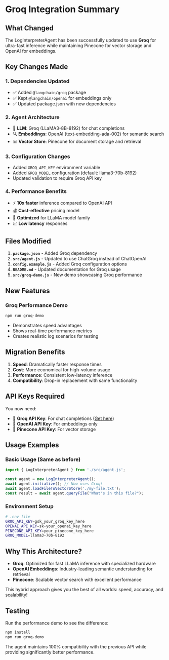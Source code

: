 # Groq Integration Summary

## What Changed

The LogInterpreterAgent has been successfully updated to use **Groq** for ultra-fast inference while maintaining Pinecone for vector storage and OpenAI for embeddings.

## Key Changes Made

### 1. Dependencies Updated
- ✅ Added `@langchain/groq` package
- ✅ Kept `@langchain/openai` for embeddings only
- ✅ Updated package.json with new dependencies

### 2. Agent Architecture
- 🚀 **LLM**: Groq (LLaMA3-8B-8192) for chat completions
- 🔍 **Embeddings**: OpenAI (text-embedding-ada-002) for semantic search
- 📊 **Vector Store**: Pinecone for document storage and retrieval

### 3. Configuration Changes
- Added `GROQ_API_KEY` environment variable
- Added `GROQ_MODEL` configuration (default: llama3-70b-8192)
- Updated validation to require Groq API key

### 4. Performance Benefits
- ⚡ **10x faster** inference compared to OpenAI API
- 💰 **Cost-effective** pricing model
- 🎯 **Optimized** for LLaMA model family
- 📈 **Low latency** responses

## Files Modified

1. **`package.json`** - Added Groq dependency
2. **`src/agent.js`** - Updated to use ChatGroq instead of ChatOpenAI
3. **`config.example.js`** - Added Groq configuration options
4. **`README.md`** - Updated documentation for Groq usage
5. **`src/groq-demo.js`** - New demo showcasing Groq performance

## New Features

### Groq Performance Demo
```bash
npm run groq-demo
```
- Demonstrates speed advantages
- Shows real-time performance metrics
- Creates realistic log scenarios for testing

## Migration Benefits

1. **Speed**: Dramatically faster response times
2. **Cost**: More economical for high-volume usage
3. **Performance**: Consistent low-latency inference
4. **Compatibility**: Drop-in replacement with same functionality

## API Keys Required

You now need:
- 🔑 **Groq API Key**: For chat completions ([Get here](https://console.groq.com/))
- 🔑 **OpenAI API Key**: For embeddings only
- 🔑 **Pinecone API Key**: For vector storage

## Usage Examples

### Basic Usage (Same as before)
```javascript
import { LogInterpreterAgent } from './src/agent.js';

const agent = new LogInterpreterAgent();
await agent.initialize(); // Now uses Groq!
await agent.loadFileToVectorStore('./my-file.txt');
const result = await agent.queryFile("What's in this file?");
```

### Environment Setup
```bash
# .env file
GROQ_API_KEY=gsk_your_groq_key_here
OPENAI_API_KEY=sk-your_openai_key_here  
PINECONE_API_KEY=your_pinecone_key_here
GROQ_MODEL=llama3-70b-8192
```

## Why This Architecture?

- **Groq**: Optimized for fast LLaMA inference with specialized hardware
- **OpenAI Embeddings**: Industry-leading semantic understanding for retrieval
- **Pinecone**: Scalable vector search with excellent performance

This hybrid approach gives you the best of all worlds: speed, accuracy, and scalability!

## Testing

Run the performance demo to see the difference:
```bash
npm install
npm run groq-demo
```

The agent maintains 100% compatibility with the previous API while providing significantly better performance.
